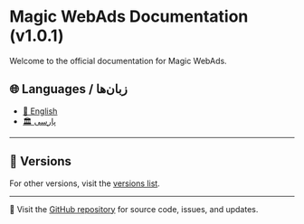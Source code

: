 # Magic WebAds Documentation (v1.0.1)

Welcome to the official documentation for Magic WebAds.

## 🌐 Languages / زبان‌ها

- [🗽 English](https://github.com/Woldsdm/docs-magic-webads/blob/v1.0.1/English/README.md)
- [🏛️ پارسی](https://github.com/Woldsdm/docs-magic-webads/blob/v1.0.1/Persian/README.md)

---

## 📌 Versions

For other versions, visit the [versions list](https://github.com/Woldsdm/docs-magic-webads/blob/main/versions.md).

---

🔗 Visit the [GitHub repository](https://github.com/Woldsdm/wold.magic.webads) for source code, issues, and updates.